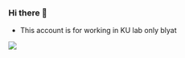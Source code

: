 ### Hi there 👋

* This account is for working in KU lab only blyat
<img src="https://img.freepik.com/free-vector/flat-design-abstract-illustration_23-2149280412.jpg">
